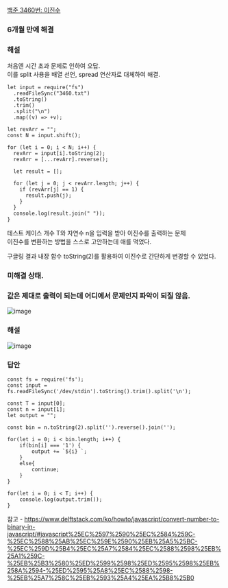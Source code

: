 [백준 3460번: 이진수](https://www.acmicpc.net/problem/3460)

### 6개월 만에 해결
### 해설
처음엔 시간 초과 문제로 인하여 오답.  
이를 split 사용을 배열 선언, spread 연산자로 대체하여 해결.  

```
let input = require("fs")
  .readFileSync("3460.txt")
  .toString()
  .trim()
  .split("\n")
  .map((v) => +v);

let revArr = "";
const N = input.shift();

for (let i = 0; i < N; i++) {
  revArr = input[i].toString(2);
  revArr = [...revArr].reverse();

  let result = [];

  for (let j = 0; j < revArr.length; j++) {
    if (revArr[j] == 1) {
      result.push(j);
    }
  }
  console.log(result.join(" "));
}
```


테스트 케이스 개수 T와 자연수 n을 입력을 받아 이진수를 출력하는 문제  
이진수를 변환하는 방법을 스스로 고안하는데 애를 먹었다.

구글링 결과 내장 함수 toString(2)를 활용하여 이진수로 간단하게 변경할 수 있었다.  

### 미해결 상태.
### 값은 제대로 출력이 되는데 어디에서 문제인지 파악이 되질 않음.
![image](https://user-images.githubusercontent.com/49461207/178971036-21bf18ae-aa86-4db9-bcc4-e66660f62056.png)


### 해설
![image](https://user-images.githubusercontent.com/49461207/178949563-71187f91-ce53-407a-9718-5cbef8a71712.png)

### 답안
```
const fs = require('fs');
const input = fs.readFileSync('/dev/stdin').toString().trim().split('\n');

const T = input[0];
const n = input[1];
let output = "";

const bin = n.toString(2).split('').reverse().join('');

for(let i = 0; i < bin.length; i++) {
    if(bin[i] === '1') {
        output += `${i} `;
    }
    else{
        continue;
    }
}

for(let i = 0; i < T; i++) {
    console.log(output.trim());
}
```

참고 - https://www.delftstack.com/ko/howto/javascript/convert-number-to-binary-in-javascript/#javascript%25EC%2597%2590%25EC%2584%259C-%25EC%2588%25AB%25EC%259E%2590%25EB%25A5%25BC-%25EC%259D%25B4%25EC%25A7%2584%25EC%2588%2598%25EB%25A1%259C-%25EB%25B3%2580%25ED%2599%2598%25ED%2595%2598%25EB%258A%2594-%25ED%2595%25A8%25EC%2588%2598-%25EB%25A7%258C%25EB%2593%25A4%25EA%25B8%25B0
